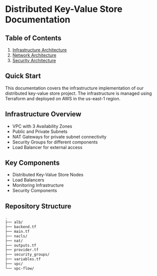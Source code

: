 # Distributed Key-Value Store Documentation

## Table of Contents

1. [Infrastructure Architecture](architecture/infrastructure.md)
2. [Network Architecture](architecture/networking.md)
3. [Security Architecture](architecture/security.md)

## Quick Start
This documentation covers the infrastructure implementation of our distributed key-value store project. The infrastructure is managed using Terraform and deployed on AWS in the us-east-1 region.

## Infrastructure Overview
- VPC with 3 Availability Zones
- Public and Private Subnets
- NAT Gateways for private subnet connectivity
- Security Groups for different components
- Load Balancer for external access

## Key Components
- Distributed Key-Value Store Nodes
- Load Balancers
- Monitoring Infrastructure
- Security Components

## Repository Structure
```bash
.
├── alb/
├── backend.tf
├── main.tf
├── nacls/
├── nat/
├── outputs.tf
├── provider.tf
├── security_groups/
├── variables.tf
├── vpc/
└── vpc-flow/